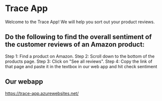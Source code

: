 # Trace App
Welcome to the Trace App! We will help you sort out your product reviews.

## Do the following to find the overall sentiment of the customer reviews of an Amazon product:
Step 1: Find a product on Amazon.
Step 2: Scroll down to the bottom of the products page.
Step 3: Click on "See all reviews".
Step 4: Copy the link of that page and paste it in the textbox in our web app and hit check sentiment

## Our webapp
https://trace-app.azurewebsites.net/
